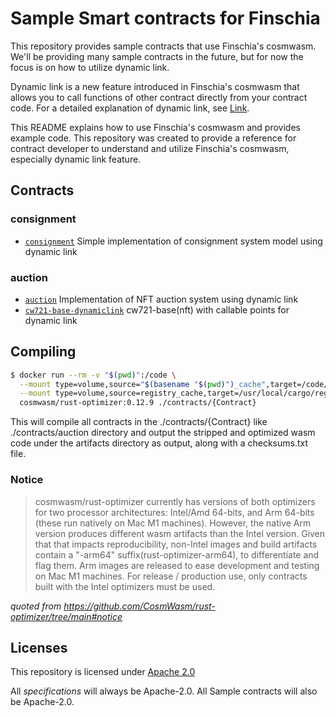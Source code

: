 #  Sample Smart contracts for Finschia
This repository provides sample contracts that use Finschia's cosmwasm. We'll be providing many sample contracts in the future, but for now the focus is on how to utilize dynamic link.

Dynamic link is a new feature introduced in Finschia's cosmwasm that allows you to call functions of other contract directly from your contract code. For a detailed explanation of dynamic link, see [Link]().

This README explains how to use Finschia's cosmwasm and provides example code. This repository was created to provide a reference for contract developer to understand and utilize Finschia's cosmwasm, especially dynamic link feature.

## Contracts
### consignment
- [`consignment`](./contracts/consignment) Simple implementation of consignment system model using dynamic link

### auction
- [`auction`](./contracts/auction/contracts/auction) Implementation of NFT auction system using dynamic link
- [`cw721-base-dynamiclink`](./contracts/auction/contracts/cw721-base-dynamiclink) cw721-base(nft) with callable points for dynamic link

## Compiling

```sh
$ docker run --rm -v "$(pwd)":/code \
  --mount type=volume,source="$(basename "$(pwd)")_cache",target=/code/contracts/{Contract}/target \
  --mount type=volume,source=registry_cache,target=/usr/local/cargo/registry \
  cosmwasm/rust-optimizer:0.12.9 ./contracts/{Contract}
```

This will compile all contracts in the ./contracts/{Contract} like ./contracts/auction directory and output the stripped and optimized wasm code under the artifacts directory as output, along with a checksums.txt file.

### Notice

>cosmwasm/rust-optimizer currently has versions of both optimizers for two processor architectures: Intel/Amd 64-bits, and Arm 64-bits (these run natively on Mac M1 machines).
>However, the native Arm version produces different wasm artifacts than the Intel version. Given that that impacts reproducibility, non-Intel images and build artifacts contain a "-arm64" suffix(rust-optimizer-arm64), to differentiate and flag them. Arm images are released to ease development and testing on Mac M1 machines. 
>For release / production use, only contracts built with the Intel optimizers must be used.

*quoted from https://github.com/CosmWasm/rust-optimizer/tree/main#notice*

## Licenses

This repository is licensed under [Apache 2.0](./LICENSE)

All _specifications_ will always be Apache-2.0. All Sample contracts will also be Apache-2.0.
